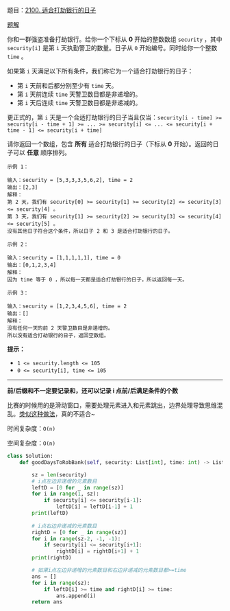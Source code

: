 题目：[2100. 适合打劫银行的日子](https://leetcode.cn/problems/find-good-days-to-rob-the-bank/)

[题解](https://leetcode-cn.com/problems/find-good-days-to-rob-the-bank/solution/5935-gua-he-da-jie-yin-xing-de-ri-zi-qia-90a0/)

你和一群强盗准备打劫银行。给你一个下标从 **0** 开始的整数数组 `security` ，其中 `security[i]` 是第 `i` 天执勤警卫的数量。日子从 `0` 开始编号。同时给你一个整数 `time` 。

如果第 `i` 天满足以下所有条件，我们称它为一个适合打劫银行的日子：

- 第 `i` 天前和后都分别至少有 `time` 天。
- 第 `i` 天前连续 `time` 天警卫数目都是非递增的。
- 第 `i` 天后连续 `time` 天警卫数目都是非递减的。

更正式的，第 `i` 天是一个合适打劫银行的日子当且仅当：`security[i - time] >= security[i - time + 1] >= ... >= security[i] <= ... <= security[i + time - 1] <= security[i + time]`

请你返回一个数组，包含 **所有** 适合打劫银行的日子（下标从 **0** 开始）。返回的日子可以 **任意** 顺序排列。

```
示例 1：

输入：security = [5,3,3,3,5,6,2], time = 2
输出：[2,3]
解释：
第 2 天，我们有 security[0] >= security[1] >= security[2] <= security[3] <= security[4] 。
第 3 天，我们有 security[1] >= security[2] >= security[3] <= security[4] <= security[5] 。
没有其他日子符合这个条件，所以日子 2 和 3 是适合打劫银行的日子。

示例 2：

输入：security = [1,1,1,1,1], time = 0
输出：[0,1,2,3,4]
解释：
因为 time 等于 0 ，所以每一天都是适合打劫银行的日子，所以返回每一天。

示例 3：

输入：security = [1,2,3,4,5,6], time = 2
输出：[]
解释：
没有任何一天的前 2 天警卫数目是非递增的。
所以没有适合打劫银行的日子，返回空数组。
```

**提示：**

- `1 <= security.length <= 105`
- `0 <= security[i], time <= 105`



---

**前/后缀和不一定要记录和，还可以记录 i 点前/后满足条件的个数**

比赛的时候用的是滑动窗口，需要处理元素进入和元素跳出，边界处理导致思维混乱。[类似这种做法](https://leetcode-cn.com/problems/find-good-days-to-rob-the-bank/solution/dai-ma-jian-ji-hua-dong-chuang-kou-shuan-c987/)，真的不适合~

时间复杂度：`O(n)`

空间复杂度：`O(n)`

```python
class Solution:
    def goodDaysToRobBank(self, security: List[int], time: int) -> List[int]:

        sz = len(security)
        # i点左边非递增的元素数目
        leftD = [0 for _ in range(sz)]
        for i in range(1, sz):
            if security[i] <= security[i-1]:
                leftD[i] = leftD[i-1] + 1
        print(leftD)
        
        # i点右边非递减的元素数目
        rightD = [0 for _ in range(sz)]
        for i in range(sz-2, -1, -1):
            if security[i] <= security[i+1]:
                rightD[i] = rightD[i+1] + 1
        print(rightD)

        # 如果i点左边非递增的元素数目和右边非递减的元素数目都>=time
        ans = []
        for i in range(sz):
            if leftD[i] >= time and rightD[i] >= time:
                ans.append(i)
        return ans
```
